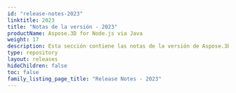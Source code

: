 ```yaml
---
id: "release-notes-2023"
linktitle: 2023
title: "Notas de la versión - 2023"
productName: Aspose.3D for Node.js via Java
weight: 17
description: Esta sección contiene las notas de la versión de Aspose.3D para Node.js vía Java para el año 2023. En estas notas de la versión, publicamos la lista de problemas que se han solucionado en la versión actual, así como cualquier cambio en la API pública y en el comportamiento.
type: repository
layout: releases
hideChildren: false
toc: false
family_listing_page_title: "Release Notes - 2023"
---
```



